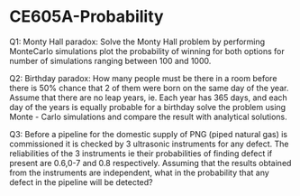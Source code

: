 # CE605A-Probability

Q1: Monty Hall paradox: Solve the Monty Hall problem by performing MonteCarlo simulations plot the probability of winning for both options for number
    of simulations ranging between 100 and 1000.
    
Q2: Birthday paradox: How many people must be there in a room before there is 50% chance that 2 of them were born on the same day of the year. 
    Assume that there are no leap years, ie. Each year has 365 days, and each day of the years is equally probable for a birthday solve the problem
    using Monte - Carlo simulations and compare the result with analytical solutions.
    
Q3: Before a pipeline for the domestic supply of PNG (piped natural gas) is commissioned it is checked by 3 ultrasonic instruments for any defect. The
    reliabilities of the 3 instruments ie their probabilities of finding defect if present are 0.6,0-7 and 0.8 respectively. Assuming that the results obtained
    from the instruments are independent, what in the probability that any defect in the pipeline will be detected?
